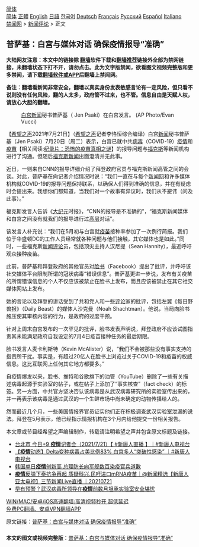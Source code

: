  <!-- 面包屑导航 --> <div class="breadcrumb"><!-- GTranslate: https://gtranslate.io/ -->  <div class="switcher notranslate">  <div class="selected">  <a href="#" onclick="return false;"> 简体</a>  </div>  <div class="option">  <a href="https://www.bannedbook.org" onclick="doGTranslate('zh-CN|zh-CN');jQuery('div.switcher div.selected a').html(jQuery(this).html());return false;" title="简体中文" class="nturl selected"> 简体</a>  <a href="https://www.bannedbook.org/zh-tw/" onclick="doGTranslate('zh-CN|zh-TW');jQuery('div.switcher div.selected a').html(jQuery(this).html());return false;" title="繁體中文" class="nturl"> 正體</a>  <a href="https://www.bannedbook.org/en/" onclick="doGTranslate('zh-CN|en');jQuery('div.switcher div.selected a').html(jQuery(this).html());return false;" title="English" class="nturl"> English</a>  <a href="https://www.bannedbook.org/ja/" onclick="doGTranslate('zh-CN|ja');jQuery('div.switcher div.selected a').html(jQuery(this).html());return false;" title="日本語" class="nturl"> 日語</a>  <a href="https://www.bannedbook.org/ko/" onclick="doGTranslate('zh-CN|ko');jQuery('div.switcher div.selected a').html(jQuery(this).html());return false;" title="한국어" class="nturl"> 한국어</a>  <a href="https://www.bannedbook.org/de/" onclick="doGTranslate('zh-CN|de');jQuery('div.switcher div.selected a').html(jQuery(this).html());return false;" title="Deutsch" class="nturl"> Deutsch</a>  <a href="https://www.bannedbook.org/fr/" onclick="doGTranslate('zh-CN|fr');jQuery('div.switcher div.selected a').html(jQuery(this).html());return false;" title="Français" class="nturl"> Français</a>  <a href="https://www.bannedbook.org/ru/" onclick="doGTranslate('zh-CN|ru');jQuery('div.switcher div.selected a').html(jQuery(this).html());return false;" title="Русский" class="nturl"> Русский</a>  <a href="https://www.bannedbook.org/es/" onclick="doGTranslate('zh-CN|es');jQuery('div.switcher div.selected a').html(jQuery(this).html());return false;" title="Español" class="nturl"> Español</a>  <a href="https://www.bannedbook.org/it/" onclick="doGTranslate('zh-CN|it');jQuery('div.switcher div.selected a').html(jQuery(this).html());return false;" title="Italiano" class="nturl"> Italiano</a>  </div>  </div>      <div class='breadcrumb-sub'><!-- Breadcrumb NavXT 6.3.0 --> <a href="https://www.bannedbook.org/" class="home">禁闻网</a> &gt; <a href="https://www.bannedbook.org/bnews/comments/" class="category">新闻评论</a> &gt; 正文</div></div><h2>普萨基：白宫与媒体对话 确保疫情报导“准确”</h2> <p class="notice"><b>大陆网友注意：本文中的链接除 <a href="https://github.com/bannedbook/fanqiang" >翻墙</a>软件下载和<a href="https://github.com/killgcd/justmysocks/blob/master/README.md">翻墙推荐</a>链接外全部为禁网链接，未翻墙状态下打不开，请勿点击。此为文字版禁闻，欲看图文视频完整版和更多禁闻，请下载<a href="https://github.com/bannedbook/fanqiang">翻墙软件或APP</a>后翻墙上禁闻网。</p><p>备注：翻墙看新闻非常安全，翻墙以真实身份发表敏感言论有一定风险，但只看不说则没有任何风险，翻的人太多，政府管不过来，也不管。信息自由是天赋人权，请放心大胆的翻墙。</b></p>  <div class="entry"> <figure> <p><figcaption><a href="https://www.bannedbook.org/bnews/tag/%e7%99%bd%e5%ae%ab/" class="st_tag internal_tag" rel="tag" title="标签 白宫 下的日志">白宫</a><a href="https://www.bannedbook.org/bnews/tag/%E6%96%B0%E9%97%BB/" class="st_tag internal_tag" rel="tag" title="标签 新闻 下的日志">新闻</a>秘书普萨基（ Jen Psaki）在白宫发言。 (AP Photo/Evan Vucci)</figcaption></figure> <p>【<span class='wp_keywordlink_affiliate'><a href="https://www.soundofhope.org" title="希望之声" target="_blank">希望之声</a></span>2021年7月21日】（<a href="https://www.bannedbook.org/bnews/tag/%e5%b8%8c%e6%9c%9b%e4%b9%8b%e5%a3%b0/" class="st_tag internal_tag" rel="tag" title="标签 希望之声 下的日志">希望之声</a>记者李恪恒综合编译）白宫<span class='wp_keywordlink_affiliate'><a href="https://www.bannedbook.org/" title="新闻">新闻</a></span>秘书普萨基（Jen Psaki）7月20日（周二）表示，白宫已就中共<a href="https://www.bannedbook.org/bnews/tag/%e7%97%85%e6%af%92/" class="st_tag internal_tag" rel="tag" title="标签 病毒 下的日志">病毒</a>（COVID-19）<a href="https://www.bannedbook.org/bnews/tag/%E7%96%AB%E6%83%85/" class="st_tag internal_tag" rel="tag" title="标签 疫情 下的日志">疫情</a>和<span class='wp_keywordlink'><a href="https://www.bannedbook.org/bnews/tculture/20160630/551027.html" title="疫苗" target="_blank">疫苗</a></span>【相关阅读:<a href='https://www.bannedbook.org/bnews/topimagenews/20180408/925060.html' target='_blank'>纪录片：恐怖的疫苗真相之谜</a>】的报导问题与<a href="https://www.bannedbook.org/bnews/tag/%e7%a6%8f%e5%85%8b%e6%96%af/" class="st_tag internal_tag" rel="tag" title="标签 福克斯 下的日志">福克斯</a>等新闻机构进行了沟通。但随后<a href="https://www.bannedbook.org/bnews/tag/%e7%a6%8f%e5%85%8b%e6%96%af%e6%96%b0%e9%97%bb/" class="st_tag internal_tag" rel="tag" title="标签 福克斯新闻 下的日志">福克斯新闻</a>出面澄清并无此事。</p> <p>近日，一则来自CNN的报导详细介绍了拜登政府官员与福克斯新闻高管之间的会谈。对此，普萨基在向记者介绍情况时说：“我们一直在与每个<span class='wp_keywordlink_affiliate'><a href="https://www.bannedbook.org/" title="新闻网">新闻网</a></span>和许多媒体机构就COVID-19的报导问题保持联系，以确保人们得到准确的信息，并在有疑虑时会提出来。我想你们都知道，当我们对一个故事有异议时，我们从不避讳（问及此事）。”</p> <p>福克斯发言人告诉《<span class='wp_keywordlink_affiliate'><a href="http://www.epochtimes.com/" title="大纪元" target="_blank">大纪元</a></span>时报》，“CNN的报导是不准确的”，“福克斯新闻媒体和白宫之间没有就我们的报导进行过<span class='wp_keywordlink_affiliate'><a href="https://www.bannedbook.org/bnews/ccpdope/" title="中共高层内幕" target="_blank">高层</a></span>对话”。</p>  <p>该发言人补充说：“我们在5月初与白宫就<a href="https://www.bannedbook.org/bnews/tag/%e7%96%ab%e8%8b%97/" class="st_tag internal_tag" rel="tag" title="标签 疫苗 下的日志">疫苗</a>接种率参加了一次例行简报。我们位于华盛顿DC的工作人员经常就各种问题与他们接触，其它媒体也是如此。”同时，一些福克斯<span class='wp_keywordlink_affiliate'><a href="https://www.bannedbook.org/bnews/comments/" title="新闻评论" target="_blank">新闻评论</a></span>员，包括顶尖主持人汉尼提（Sean Hannity），最近呼吁观众接种疫苗。</p> <p>此前，普萨基和拜登政府的其他官员对<a href="https://www.bannedbook.org/bnews/tag/%e8%84%b8%e4%b9%a6/" class="st_tag internal_tag" rel="tag" title="标签 脸书 下的日志">脸书</a>（Facebook）提出了批评，并呼吁该社交媒体平台限制所谓的冠状病毒“错误信息”。普萨基更进一步说，发布有关疫苗的所谓错误信息的个人不仅应该被禁止在脸书上发布，而且应该被禁止在其它社交媒体网站上发布。</p> <p>她的言论以及拜登的讲话受到了共和党人和一些<span class='wp_keywordlink_affiliate'><a href="https://www.bannedbook.org/bnews/comments/" title="新闻评论" target="_blank">评论</a></span>家的批评，包括左翼《每日野兽报》（Daily Beast）的媒体人沙克曼（Noah Shachtman）。他说，当局向脸书施压使其审核内容的行为，是政府的过度干预。</p>  <p>针对上周末白宫发布的一次罕见的批评，脸书发表声明说，拜登政府不应该试图指责其未能满足政府自我设定的7月4日疫苗接种任务的最后期限。</p> <p>脸书发言人麦卡利斯特（Kevin McAlister）说，“我们不会被那些没有事实支持的指责所干扰。事实是，有超过20亿人在脸书上浏览过关于COVID-19和疫苗的权威信息。这比互联网上任何其它地方都要多。”</p> <p>自疫情爆发以来，脸书、推特和谷歌旗下的油管（YouTube）删除了一些有关描述病毒起源于实验室的帖子，或在帖子上添加了“事实核查”（fact check）的标签。另一方面，中共官方坚决否认该病毒是从武汉病毒研究所的实验室传出来的，并一再表示该病毒是通过武汉的一个生鲜市场中尚未确定的动物传播给人的。</p>  <p>然而最近几个月，一些美国情报界官员证实他们正在积极调查武汉实验室泄漏的说法。拜登在5月表示，他已经指示情报机构在3个月内给他提交一份相关报告。</p> <p>本文章或节目经希望之声编辑制作，转载请注明希望之声并包含原文标题及链接。 </p> <ul class='op-related-articles' title='相关阅读'> <li><a href='https://www.bannedbook.org/bnews/bannedvideo/20210721/1591353.html' target='_blank'>台北市 今日+9 <b>疫情</b>记者会（2021/7/21）【 #新唐人直播 】｜#新唐人电视台</a></li> <li><a href='https://www.bannedbook.org/bnews/bannedvideo/20210721/1591335.html' target='_blank'>【<b>疫情</b>动态】Delta变种病毒占美比例83% 白宫多人“突破性感染” ｜#新唐人电视台</a></li> <li><a href='https://www.bannedbook.org/bnews/comments/20210721/1591332.html' target='_blank'>韩国单日<b>疫情</b>创新高 总理防长向军舰数百染疫官兵道歉</a></li> <li><a href='https://www.bannedbook.org/bnews/bannedvideo/20210721/1591259.html' target='_blank'><b>疫情</b>反弹下泰抗争再起 质疑科兴.民吁进口mRNA疫苗｜@新闻精选【新唐人亚太电视】三节新闻Live直播 ｜20210721</a></li> <li><a href='https://www.bannedbook.org/bnews/headline/20210721/1591213.html' target='_blank'>早有预警？武汉病毒所领导在<b>疫情</b>前数月坦承实验室安全堪忧</a></li> </ul> <p class="texttj"> <a href="https://github.com/bannedbook/fanqiang/wiki/V2ray%E6%9C%BA%E5%9C%BA" target="_blank">WIN/MAC/安卓/iOS高速翻墙:高清视频秒开,超低延迟</a><br/> <a href="https://github.com/bannedbook/fanqiang/wiki/%E7%A6%81%E9%97%BB%E7%BD%91%E5%AE%89%E5%8D%93%E7%BF%BB%E5%A2%99%E6%96%B0%E9%97%BBAPP" target="_blank">免费PC翻墙、安卓VPN翻墙APP</a></p> <p>原文链接：<a class="src_link"  href="https://www.soundofhope.org/post/527540" target="_blank">普萨基：白宫与媒体对话 确保疫情报导“准确”</a></p><a name='sharetosocial'></a>  <div style="margin-bottom:5px;padding-bottom:5px;clear:both"> <div id="archive-pix-1" class="banner-ads"> <!-- AuctionX Display platform tag START --> <div id="26318x728x90x621x_ADSLOT2" clicktrack="%%CLICK_URL_ESC%%"></div> <!-- AuctionX Display platform tag END --> </div> <div id="archive-pix-2" class="banner-ads"> <!-- AuctionX Display platform tag START --> <div id="26315x300x250x621x_ADSLOT2" clicktrack="%%CLICK_URL_ESC%%"></div> <!-- AuctionX Display platform tag END --> </div> </div>  <div id="archive-pix-1" class="banner-ads"> <!-- AuctionX Display platform tag START --> <div id="26318x728x90x621x_ADSLOT3" clicktrack="%%CLICK_URL_ESC%%"></div> <!-- AuctionX Display platform tag END --> </div> <div><b>本文的图文或视频完整版</b>：<a href='https://www.bannedbook.org/bnews/comments/20210721/1591375.html'>普萨基：白宫与媒体对话 确保疫情报导“准确”</a></div>  </div><!--END ENTRY--> 
